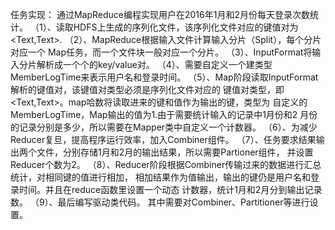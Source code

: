 任务实现：
通过MapReduce编程实现用户在2016年1月和2月份每天登录次数统计。
（1）、读取HDFS上生成的序列化文件，该序列化文件对应的键值对为<Text,Text>.
（2）、MapReduce根据输入文件计算输入分片（Split），每个分片对应一个
	Map任务，而一个文件块一般对应一个分片。
（3）、InputFormat将输入分片解析成一个个的key/value对。
（4）、需要自定义一个建类型MemberLogTime来表示用户名和登录时间。
（5）、Map阶段读取InputFormat解析的键值对，该键值对类型必须是序列化文件对应的
	键值对类型，即<Text,Text>。map哈数将读取进来的键和值作为输出的键，类型为
	自定义的MemberLogTime，Map输出的值为1.由于需要统计输入的记录中1月份和2
	月份的记录分别是多少，所以需要在Mapper类中自定义一个计数器。
（6）、为减少Reducer复旦，提高程序运行效率，加入Combiner组件。
（7）、任务要求结果输出两个文件，分别存储1月和2月的输出结果，所以需要Partioner组件，
	并设置Reducer个数为2。
（8）、Reducer阶段根据Combiner传输过来的数据进行汇总统计，对相同键的值进行相加，
	相加结果作为值输出，输出的键仍是用户名和登录时间。并且在reduce函数里设置一个动态
	计数器，统计1月和2月分到输出记录数。
（9）、最后编写驱动类代码。 其中需要对Combiner、Partitioner等进行设置。
